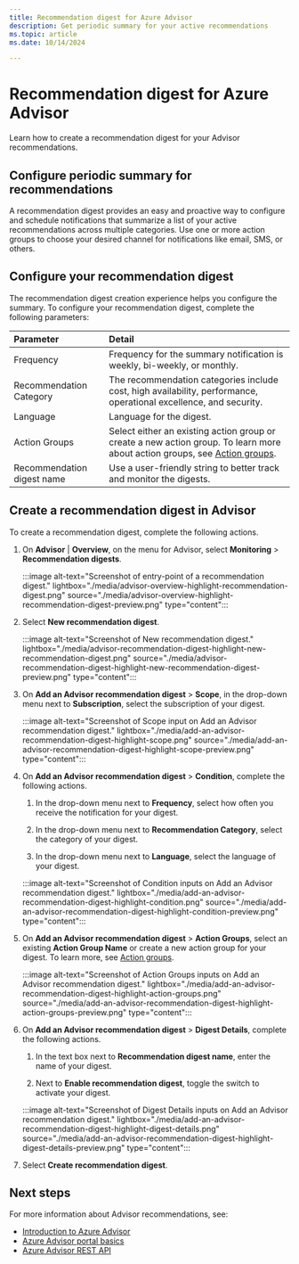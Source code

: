 ```yaml
---
title: Recommendation digest for Azure Advisor
description: Get periodic summary for your active recommendations
ms.topic: article
ms.date: 10/14/2024

---
```


# Recommendation digest for Azure Advisor

Learn how to create a recommendation digest for your Advisor recommendations.

## Configure periodic summary for recommendations

A recommendation digest provides an easy and proactive way to configure and schedule notifications that summarize a list of your active recommendations across multiple categories. Use one or more action groups to choose your desired channel for notifications like email, SMS, or others.

## Configure your recommendation digest

The recommendation digest creation experience helps you configure the summary. To configure your recommendation digest, complete the following parameters:

| Parameter                  | Detail                                                                                                                                                                 |
|:---------------------------|:-----------------------------------------------------------------------------------------------------------------------------------------------------------------------|
| Frequency                  | Frequency for the summary notification is weekly, bi-weekly, or monthly.                                                                                               |
| Recommendation Category    | The recommendation categories include cost, high availability, performance, operational excellence, and security.                                                      |
| Language                   | Language for the digest.                                                                                                                                               |
| Action Groups              | Select either an existing action group or create a new action group. To learn more about action groups, see [Action groups](../azure-monitor/alerts/action-groups.md). |
| Recommendation digest name | Use a user-friendly string to better track and monitor the digests.                                                                                                    |

## Create a recommendation digest in Advisor

To create a recommendation digest, complete the following actions.

1. On **Advisor** | **Overview**, on the menu for Advisor, select **Monitoring** > **Recommendation digests**.

    :::image alt-text="Screenshot of entry-point of a recommendation digest." lightbox="./media/advisor-overview-highlight-recommendation-digest.png" source="./media/advisor-overview-highlight-recommendation-digest-preview.png" type="content":::

1. Select **New recommendation digest**.

    :::image alt-text="Screenshot of New recommendation digest." lightbox="./media/advisor-recommendation-digest-highlight-new-recommendation-digest.png" source="./media/advisor-recommendation-digest-highlight-new-recommendation-digest-preview.png" type="content":::

1. On **Add an Advisor recommendation digest** > **Scope**, in the drop-down menu next to **Subscription**, select the subscription of your digest.

    :::image alt-text="Screenshot of Scope input on Add an Advisor recommendation digest." lightbox="./media/add-an-advisor-recommendation-digest-highlight-scope.png" source="./media/add-an-advisor-recommendation-digest-highlight-scope-preview.png" type="content":::

1. On **Add an Advisor recommendation digest** > **Condition**, complete the following actions.

    1. In the drop-down menu next to **Frequency**, select how often you receive the notification for your digest.

    1. In the drop-down menu next to **Recommendation Category**, select the category of your digest.

    1. In the drop-down menu next to **Language**, select the language of your digest.

    :::image alt-text="Screenshot of Condition inputs on Add an Advisor recommendation digest." lightbox="./media/add-an-advisor-recommendation-digest-highlight-condition.png" source="./media/add-an-advisor-recommendation-digest-highlight-condition-preview.png" type="content":::

1. On **Add an Advisor recommendation digest** >  **Action Groups**, select an existing **Action Group Name** or create a new action group for your digest. To learn more, see [Action groups](../azure-monitor/alerts/action-groups.md).

    :::image alt-text="Screenshot of Action Groups inputs on Add an Advisor recommendation digest." lightbox="./media/add-an-advisor-recommendation-digest-highlight-action-groups.png" source="./media/add-an-advisor-recommendation-digest-highlight-action-groups-preview.png" type="content":::

1. On **Add an Advisor recommendation digest** > **Digest Details**, complete the following actions.

    1. In the text box next to **Recommendation digest name**, enter the name of your digest.

    1. Next to **Enable recommendation digest**, toggle the switch to activate your digest.

    :::image alt-text="Screenshot of Digest Details inputs on Add an Advisor recommendation digest." lightbox="./media/add-an-advisor-recommendation-digest-highlight-digest-details.png" source="./media/add-an-advisor-recommendation-digest-highlight-digest-details-preview.png" type="content":::

1. Select **Create recommendation digest**.

## Next steps

For more information about Advisor recommendations, see:

* [Introduction to Azure Advisor](./advisor-overview.md)
* [Azure Advisor portal basics](./advisor-get-started.md)
* [Azure Advisor REST API](/rest/api/advisor)
